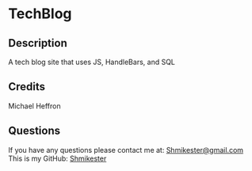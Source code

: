 # TechBlog
  
  ## Description
  A tech blog site that uses JS, HandleBars, and SQL

  ## Credits
  Michael Heffron
  ## Questions
  If you have any questions please contact me at: [Shmikester@gmail.com](Shmikester@gmail.com)
  This is my GitHub: [Shmikester](https://github.com/Shmikester)
